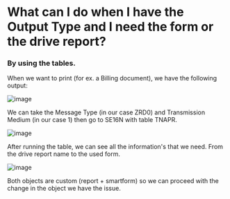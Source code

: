 # What can I do when I have the Output Type and I need the form or the drive report?

### By using the tables.

When we want to print (for ex. a Billing document), we have the following output:

![image](https://github.com/user-attachments/assets/90b85120-8738-4734-b52a-d9237ad5ed36)

We can take the Message Type (in our case ZRD0) and Transmission Medium (in our case 1) then go to SE16N with table TNAPR.

![image](https://github.com/user-attachments/assets/1d1de342-fcee-47e4-b093-1f236c1187b3)

After running the table, we can see all the information's that we need. From the drive report name to the used form.

![image](https://github.com/user-attachments/assets/e72c8efa-b4b3-46d4-bf20-1a1ad1cbf819)

Both objects are custom (report + smartform) so we can proceed with the change in the object we have the issue.
